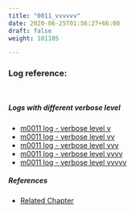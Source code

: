 ```yaml
---
title: "0011_vvvvvv"
date: 2020-06-25T01:56:27+66:00
draft: false
weight: 101105

---
```


### Log reference: <no value>

```
    
```

##### Logs with different verbose level
* [m0011 log - verbose level v](../../logs/m0011_v)
* [m0011 log - verbose level vv](../../logs/m0011_vv)
* [m0011 log - verbose level vvv](../../logs/m0011_vvv)
* [m0011 log - verbose level vvvv](../../logs/m0011_vvvv)
* [m0011 log - verbose level vvvvv](../../logs/m0011_vvvvv)

##### References
* [Related Chapter](../../module/0011)
